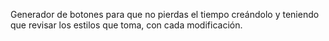Generador de botones para que no pierdas el tiempo creándolo y teniendo que revisar los estilos que toma, con cada modificación.
